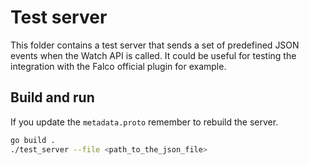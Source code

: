# Test server

This folder contains a test server that sends a set of predefined JSON events when the Watch API is called. It could be useful for testing the integration with the Falco official plugin for example.

## Build and run

If you update the `metadata.proto` remember to rebuild the server.

```bash
go build .
./test_server --file <path_to_the_json_file>
```
